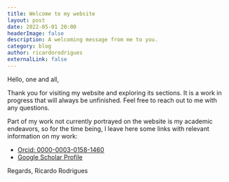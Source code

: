 ```yaml
---
title: Welcome to my website
layout: post
date: 2022-05-01 20:00
headerImage: false
description: A welcoming message from me to you.
category: blog
author: ricardorodrigues
externalLink: false
---
```


Hello, one and all,

Thank you for visiting my website and exploring its sections. It is a work in progress that will always be unfinished. 
Feel free to reach out to me with any questions.

Part of my work not currently portrayed on the website is my academic endeavors, so for the time being, I leave here some links with relevant information on my work:

* [Orcid: 0000-0003-0158-1460](https://orcid.org/0000-0003-0158-1460)
* [Google Scholar Profile](https://scholar.google.pt/citations?hl=en&user=klEnEUwAAAAJ)

Regards,
Ricardo Rodrigues
